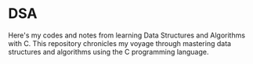 # DSA
Here's my codes and notes from learning Data Structures and Algorithms with C.
This repository chronicles my voyage through mastering data structures and algorithms using the C programming language.

